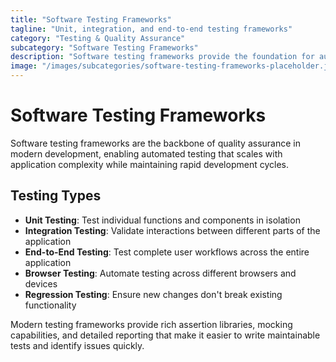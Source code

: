 ```yaml
---
title: "Software Testing Frameworks"
tagline: "Unit, integration, and end-to-end testing frameworks"
category: "Testing & Quality Assurance"
subcategory: "Software Testing Frameworks"
description: "Software testing frameworks provide the foundation for automated testing across different languages and application types. These tools enable developers to write and execute unit tests, integration tests, and end-to-end tests that validate application functionality and prevent regressions. From JavaScript testing frameworks to browser automation tools, these platforms support test-driven development and continuous integration workflows."
image: "/images/subcategories/software-testing-frameworks-placeholder.jpg"
---
```


# Software Testing Frameworks

Software testing frameworks are the backbone of quality assurance in modern development, enabling automated testing that scales with application complexity while maintaining rapid development cycles.

## Testing Types

- **Unit Testing**: Test individual functions and components in isolation
- **Integration Testing**: Validate interactions between different parts of the application
- **End-to-End Testing**: Test complete user workflows across the entire application
- **Browser Testing**: Automate testing across different browsers and devices
- **Regression Testing**: Ensure new changes don't break existing functionality

Modern testing frameworks provide rich assertion libraries, mocking capabilities, and detailed reporting that make it easier to write maintainable tests and identify issues quickly.